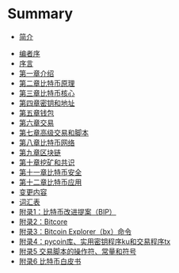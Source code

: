 # Summary

* [简介](README.md)
<!-- * [中文版序言](cn-preface.md) -->
* [编者序](trans-preface.md)
* [序言](preface.md)
* [第一章介绍](ch01.md)
* [第二章比特币原理](ch02.md)
* [第三章比特币核心](ch03.md)
* [第四章密钥和地址](ch04.md)
* [第五章钱包](ch05.md)
* [第六章交易](ch06.md)
* [第七章高级交易和脚本](ch07.md)
* [第八章比特币网络](ch08.md)
* [第九章区块链](ch09.md)
* [第十章挖矿和共识](ch10.md)
* [第十一章比特币安全](ch11.md)
* [第十二章比特币应用](ch12.md)
* [变更内容](changelog.md)
* [词汇表](glossary.md)
* [附录1：比特币改进提案（BIP）](appdx-bips.md)
* [附录2：Bitcore](appdx-bitcore.md)
* [附录3：Bitcoin Explorer（bx）命令](appdx-bx.md)
* [附录4：pycoin库、实用密钥程序ku和交易程序tx](appdx-pycoin.md)
* [附录5 交易脚本的操作符、常量和符号](appdx-scriptops.md)
* [附录6 比特币白皮书](appdx-bitcoinwhitepaper.md)
<!-- * [附录7 隔离见证](appdx-segwit.md) -->
<!-- * [附录8 染色币](appdx-colored_coins.md) -->
